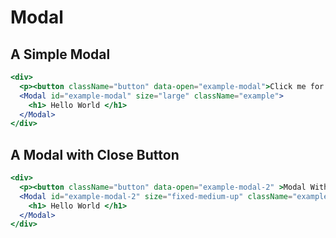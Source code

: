 # Modal

## A Simple Modal

```jsx
<div>
  <p><button className="button" data-open="example-modal">Click me for a modal</button></p>
  <Modal id="example-modal" size="large" className="example">
    <h1> Hello World </h1>
  </Modal>
</div>
```

## A Modal with Close Button

```jsx
<div>
  <p><button className="button" data-open="example-modal-2" >Modal With Close</button></p>
  <Modal id="example-modal-2" size="fixed-medium-up" className="example" showCloseButton>
    <h1> Hello World </h1>
  </Modal>
</div>
```
